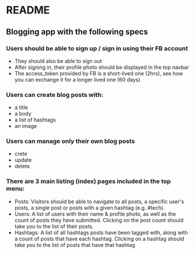 # README

<h2>Blogging app with the following specs</h2>

<h3>Users should be able to sign up / sign in using their FB account</h3>
<ul>
  <li>They should also be able to sign out</li>
  <li>After signing in, their profile photo should be displayed in the top navbar</li>
  <li>The access_token provided by FB is a short-lived one (2hrs), see how you can exchange it for a longer lived one (60 days)</li>
</ul>

<h3>Users can create blog posts with:</h3>
<ul>
  <li>a title</li>
  <li>a body</li>
  <li>a list of hashtags</li>
  <li>an image</li>
</ul>

<h3>Users can manage only their own blog posts</h3>
<ul>
  <li>crete</li>
  <li>update</li>
  <li>delete</li>
</ul>

<h3>There are 3 main listing (index) pages included in the top menu:</h3>
<ul>
  <li>Posts: Visitors should be able to navigate to all posts, a specific user's posts, a single post or posts with a given hashtag (e.g. #tech).</li>
  <li>Users: A list of users with their name & profile photo, as well as the count of posts they have submitted. Clicking on the post count should take you to the list of their posts.</li>
  <li>Hashtags: A list of all hashtags posts have been tagged with, along with a count of posts that have each hashtag. Clicking on a hashtag should take you to the list of posts that have that hashtag</li>
</ul>
